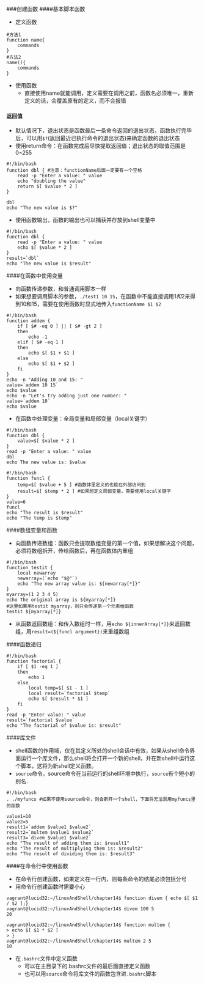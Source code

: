###创建函数
####基本脚本函数
- 定义函数
```
#方法1
function name{
	commands
}
#方法2
name(){
	commands
}
```
- 使用函数
	- 直接使用name就能调用，定义需要在调用之前，函数名必须唯一，重新定义的话，会覆盖原有的定义，而不会报错

#### 返回值
- 默认情况下，退出状态是函数最后一条命令返回的退出状态，函数执行完毕后，可以用`$?`(返回最近已执行命令的退出状态)来确定函数的退出状态
- 使用return命令：在函数完成后尽快提取返回值；退出状态的取值范围是0~255
```
#!/bin/bash
function dbl { #注意：functionName后面一定要有一个空格
    read -p "Enter a value: " value
    echo "doubling the value"
    return $[ $value * 2 ]
}

dbl
echo "The new value is $?"
```

- 使用函数输出，函数的输出也可以捕获并存放到shell变量中
```
#!/bin/bash
function dbl {
    read -p "Enter a value: " value
    echo $[ $value * 2 ]
}
result=`dbl`
echo "The new value is $result"
```

####在函数中使用变量
- 向函数传递参数，和普通调用脚本一样
- 如果想要调用脚本的参数，`./test1 10 15`，在函数中不能直接调用$1和$2来得到10和15，需要在使用函数时显式地传入`functionName $1 $2`
```
#!/bin/bash
function addem {
    if [ $# -eq 0 ] || [ $# -gt 2 ]
    then
        echo -1
    elif [ $# -eq 1 ]
    then
        echo $[ $1 + $1 ]
    else
        echo $[ $1 + $2 ]
    fi
}
echo -n "Adding 10 and 15: "
value=`addem 10 15`
echo $value
echo -n "Let's try adding just one number: "
value=`addem 10`
echo $value
```

- 在函数中处理变量：全局变量和局部变量（local关键字）
```
#!/bin/bash
function dbl {
    value=$[ $value * 2 ]
}
read -p "Enter a value: " value
dbl
echo The new value is: $value
```

```
#!/bin/bash
function funcl {
    temp=$[ $value + 5 ] #函数体里定义的也能在外部访问到
    result=$[ $temp * 2 ] #如果想定义局部变量，需要使用local关键字
}
value=6
funcl
echo "The result is $result"
echo "The temp is $temp"
```

####数组变量和函数
- 向函数传递数组：函数只会提取数组变量的第一个值，如果想解决这个问题，必须将数组拆开，传给函数后，再在函数体内重组
```
#!/bin/bash
function testit {
    local newarray
    newarray=(`echo "$@"`)
    echo "The new array value is: ${newarray[*]}"
}
myarray=(1 2 3 4 5)
echo The original array is ${myarray[*]}
#这里如果用testit myarray，则只会传递第一个元素给函数
testit ${myarray[*]}
```

- 从函数返回数组：和传入数组时一样，用`echo ${innerArray[*]}`来返回数组，用`result=(${funcl argument})`来重组数组


####函数递归
```
#!/bin/bash
function factorial {
    if [ $1 -eq 1 ]
    then
        echo 1
    else
        local temp=$[ $1 - 1 ]
        local result=`factorial $temp`
        echo $[ $result * $1 ]
    fi
}
read -p "Enter value: " value
result=`factorial $value`
echo "The factorial of $value is: $result"
```

####库文件
- shell函数的作用域，仅在其定义所处的shell会话中有效，如果从shell命令界面运行一个库文件，那么shell将会打开一个新的shell，并在新shell中运行这个脚本，这将为新shell定义函数。
- `source`命令，source命令在当前运行的shell环境中执行，`source`有个短小的别名`.`
```
#!/bin/bash
. ./myfuncs #如果不使用source命令，则会新开一个shell，下面将无法调用myfuncs里的函数

value1=10
value2=5
result1=`addem $value1 $value2`
result2=`multem $value1 $value2`
result3=`divem $value1 $value2`
echo "The result of adding them is: $result1"
echo "The result of multiplying them is: $result2"
echo "The result of dividing them is: $result3"
```

####在命令行中使用函数
- 在命令行创建函数，如果定义在一行内，则每条命令的结尾必须包括分号
- 用命令行创建函数时需要小心
```
vagrant@lucid32:~/linuxAndShell/chapter14$ function divem { echo $[ $1 / $2 ];}
vagrant@lucid32:~/linuxAndShell/chapter14$ divem 100 5
20

vagrant@lucid32:~/linuxAndShell/chapter14$ function multem {
> echo $[ $1 * $2 ]
> }
vagrant@lucid32:~/linuxAndShell/chapter14$ multem 2 5
10
```

- 在`.bashrc`文件中定义函数
	- 可以在主目录下的.bashrc文件的最后面直接定义函数
	- 也可以用`source`命令将库文件的函数包含进`.bashrc`脚本